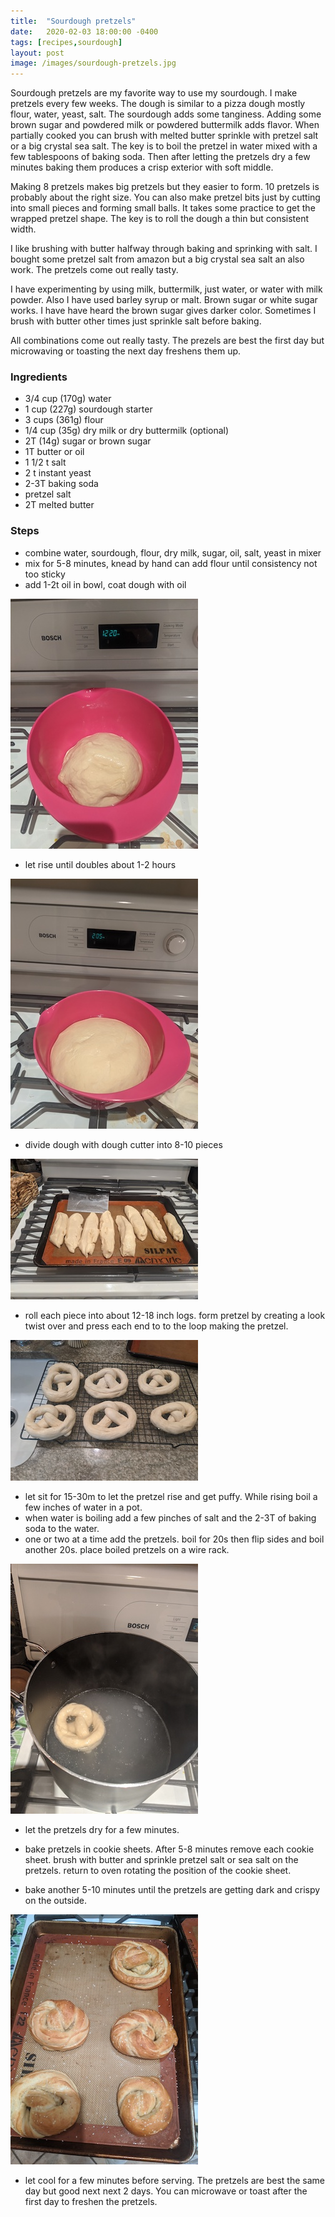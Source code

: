 ```yaml
---
title:  "Sourdough pretzels"
date:   2020-02-03 18:00:00 -0400
tags: [recipes,sourdough]
layout: post
image: /images/sourdough-pretzels.jpg
---
```

Sourdough pretzels are my favorite way to use my sourdough. I make pretzels every few weeks. The dough is similar to a pizza dough mostly flour, water, yeast, salt.  The sourdough adds some tanginess.  Adding some brown sugar and powdered milk or powdered
buttermilk adds flavor.  When partially cooked you can brush with
melted butter sprinkle with pretzel salt or a big crystal sea salt.
The key is to boil the pretzel in water mixed with a few tablespoons of baking soda.  Then after letting the pretzels dry a few minutes baking them produces a crisp exterior with soft middle.  

Making 8 pretzels makes big pretzels but they easier to form.  10 pretzels is probably about the right size.  You can also make pretzel bits just by cutting into small pieces and forming small balls.  It takes some practice to get the wrapped pretzel shape.  The key is to roll the dough a thin but consistent width.

I like brushing with butter halfway through baking and sprinking with salt.  I bought some pretzel salt from amazon but a big crystal sea salt an also work.  The pretzels come out really tasty.

I have experimenting by using milk, buttermilk, just water, or water with milk powder.  Also I have used barley syrup or malt.  Brown sugar or white sugar works.  I have have heard the brown sugar gives darker color.  Sometimes I brush with butter other times just sprinkle salt before baking.  

All combinations come out really tasty.  The prezels are best the first day but microwaving or toasting the next day freshens them up.

### Ingredients
- 3/4 cup (170g) water
- 1 cup (227g) sourdough starter
- 3 cups (361g) flour
- 1/4 cup (35g) dry milk or dry buttermilk (optional)
- 2T (14g) sugar or brown sugar
- 1T butter or oil
- 1 1/2 t salt
- 2 t instant yeast
- 2-3T baking soda
- pretzel salt
- 2T melted butter

### Steps
- combine water, sourdough, flour, dry milk, sugar, oil, salt, yeast
in mixer
- mix for 5-8 minutes,  knead by hand can add flour until consistency not too sticky
- add 1-2t oil in bowl, coat dough with oil

![dough unrisen](/images/sourdough-pretzel-1.jpg)

- let rise until doubles about 1-2 hours

![dough risen](/images/sourdough-pretzel-2.jpg)

- divide dough with dough cutter into 8-10 pieces

![dough divided](/images/sourdough-pretzel-3.jpg)

- roll each piece into about 12-18 inch logs.  form pretzel by creating a look twist over and press each end to to the loop making the pretzel.

![formed pretzels](/images/sourdough-pretzel-4.jpg)

- let sit for 15-30m to let the pretzel rise and get puffy.  While rising boil a few inches of water in a pot.
- when water is boiling add a few pinches of salt and the 2-3T of baking soda to the water.
- one or two at a time add the pretzels.  boil for 20s then flip sides and boil another 20s.  place boiled pretzels on a wire rack.

![boil pretzels](/images/sourdough-pretzel-5.jpg)

- let the pretzels dry for a few minutes.

- bake pretzels in cookie sheets.  After 5-8 minutes remove each cookie sheet.  brush with butter and sprinkle pretzel salt or sea salt on the pretzels.  return to oven rotating the position of the cookie sheet.

- bake another 5-10 minutes until the pretzels are getting dark and crispy on the outside.

![boil pretzels](/images/sourdough-pretzel-6.jpg)

- let cool for a few minutes before serving.  The pretzels are best the same day but good next next 2 days.  You can microwave or toast after the first day to freshen the pretzels.
